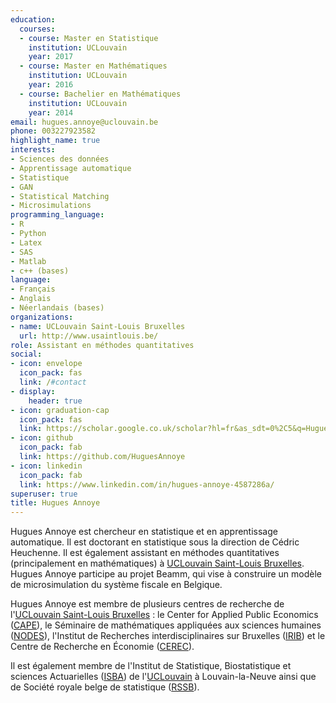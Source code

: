 ```yaml
---
education:
  courses:
  - course: Master en Statistique
    institution: UCLouvain
    year: 2017
  - course: Master en Mathématiques
    institution: UCLouvain
    year: 2016
  - course: Bachelier en Mathématiques
    institution: UCLouvain
    year: 2014
email: hugues.annoye@uclouvain.be
phone: 003227923582 
highlight_name: true
interests:
- Sciences des données
- Apprentissage automatique
- Statistique
- GAN
- Statistical Matching
- Microsimulations
programming_language:
- R
- Python
- Latex
- SAS
- Matlab 
- c++ (bases)
language:
- Français
- Anglais 
- Néerlandais (bases)
organizations:
- name: UCLouvain Saint-Louis Bruxelles
  url: http://www.usaintlouis.be/
role: Assistant en méthodes quantitatives 
social:
- icon: envelope
  icon_pack: fas
  link: /#contact
- display:
    header: true
- icon: graduation-cap
  icon_pack: fas
  link: https://scholar.google.co.uk/scholar?hl=fr&as_sdt=0%2C5&q=Hugues+Annoye&oq=Hugu
- icon: github
  icon_pack: fab
  link: https://github.com/HuguesAnnoye
- icon: linkedin
  icon_pack: fab
  link: https://www.linkedin.com/in/hugues-annoye-4587286a/
superuser: true
title: Hugues Annoye
---
```


Hugues Annoye est chercheur en statistique et en apprentissage automatique. Il est doctorant en statistique sous la direction de Cédric Heuchenne. Il est également assistant en méthodes quantitatives (principalement en mathématiques) à <a href="https://www.usaintlouis.be">UCLouvain Saint-Louis Bruxelles</a>. 
Hugues Annoye participe au projet Beamm, qui vise à construire un modèle de microsimulation du système fiscale en Belgique. 
 

Hugues Annoye est membre de plusieurs centres de recherche de l'<a href="https://www.usaintlouis.be">UCLouvain Saint-Louis Bruxelles</a> : le Center for Applied Public Economics (<a href="https://cape-saintlouis.be/">CAPE</a>), le Séminaire de mathématiques appliquées aux sciences humaines (<a href="https://www3.usaintlouis.be/4DACTION/rechw_detail_unite/11/F">NODES</a>), l'Institut de Recherches interdisciplinaires sur Bruxelles (<a href="https://irib.be">IRIB</a>) et le Centre de Recherche en Économie (<a href="https://cerec.be">CEREC</a>). 

Il est également membre de l'Institut de Statistique, Biostatistique et sciences Actuarielles (<a href="https://uclouvain.be/en/research-institutes/lidam/isba">ISBA</a>) de l'<a href="https://uclouvain.be/fr/index.html">UCLouvain</a> à Louvain-la-Neuve ainsi que de Société royale belge de statistique (<a href="https://rssb.be/">RSSB</a>).

